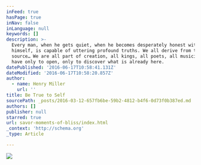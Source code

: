 ```yaml
---
inFeed: true
hasPage: true
inNav: false
inLanguage: null
keywords: []
description: >-
  Every man, when he gets quiet, when he becomes desperately honest with
  himself, is capable of uttering profound truths. We all derive from the same
  source… We are all part of creation, all kings, all poets, all musicians; we
  have only to open, only to discover what is already here. 
datePublished: '2016-06-17T10:58:41.131Z'
dateModified: '2016-06-17T10:58:20.857Z'
author:
  - name: Henry Miller
    url: ''
title: Be True to Self
sourcePath: _posts/2016-03-12-657fb6be-59b2-4812-b4f6-0d73f0b387ed.md
authors: []
publisher: null
starred: true
url: savor-moments-of-bliss/index.html
_context: 'http://schema.org'
_type: Article

---
```

![](https://the-grid-user-content.s3-us-west-2.amazonaws.com/81dcb0a1-b789-46a3-bd6a-8f707fec6bb7.jpg)